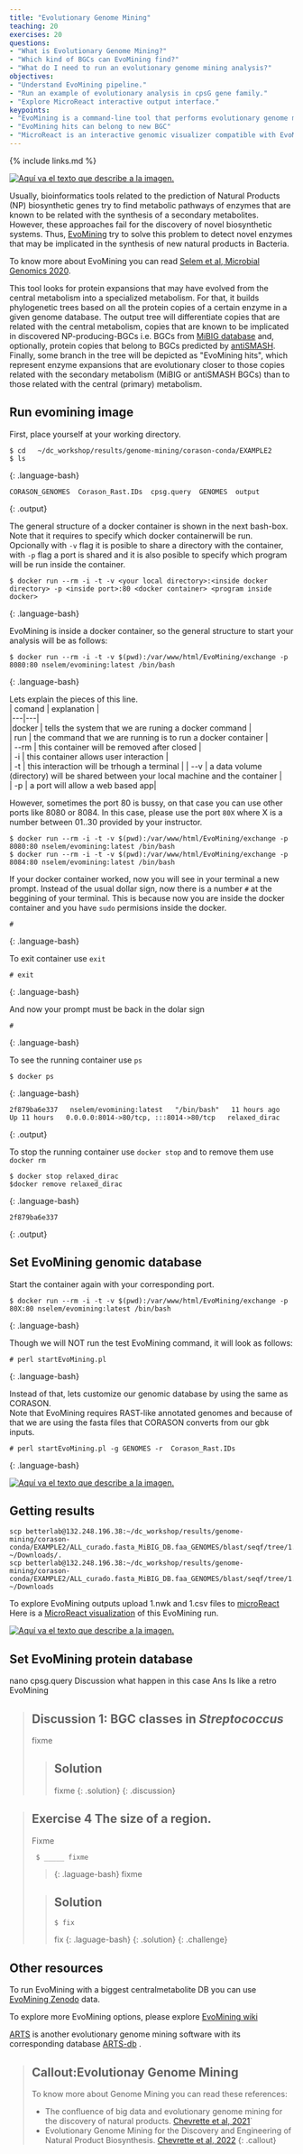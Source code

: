 ```yaml
---
title: "Evolutionary Genome Mining"
teaching: 20
exercises: 20
questions:
- "What is Evolutionary Genome Mining?"
- "Which kind of BGCs can EvoMining find?"
- "What do I need to run an evolutionary genome mining analysis?"
objectives:
- "Understand EvoMining pipeline."
- "Run an example of evolutionary analysis in cpsG gene family."
- "Explore MicroReact interactive output interface."
keypoints:
- "EvoMining is a command-line tool that performs evolutionary genome mining over gene families"
- "EvoMining hits can belong to new BGC"
- "MicroReact is an interactive genomic visualizer compatible with EvoMining output"
---
```

{% include links.md %}

<a href="../fig/evomining.gif">
  <img src="../fig/evomining.gif" alt="Aquí va el texto que describe a la imagen." />
</a>

 Usually, bioinformatics tools related to the prediction of Natural Products (NP) biosynthetic genes try to find metabolic pathways of enzymes that are known to be related with the synthesis of a secondary metabolites. However, these approaches fail for the discovery of novel biosynthetic systems. Thus, [EvoMining](https://www.microbiologyresearch.org/content/journal/mgen/10.1099/mgen.0.000260) try to solve this problem to detect novel enzymes that may be implicated in the synthesis of new natural products in Bacteria.
 
 To know more about EvoMining you can read [Selem et al, Microbial Genomics 2020](https://www.microbiologyresearch.org/content/journal/mgen/10.1099/mgen.0.000260).   
 
This tool looks for protein expansions that may have evolved from the central metabolism into a specialized metabolism. For that, it builds phylogenetic trees based on all the protein copies of a certain enzyme in a given genome database. The output tree will differentiate copies that are related with the central metabolism, copies that are known to be implicated in discovered NP-producing-BGCs i.e. BGCs from [MiBIG database](https://mibig.secondarymetabolites.org/) and, optionally, protein copies that belong to BGCs predicted by [antiSMASH](https://antismash-db.secondarymetabolites.org/). Finally, some branch in the tree will be depicted as "EvoMining hits", which represent enzyme expansions that are evolutionary closer to those copies related with the secondary metabolism (MiBIG or antiSMASH BGCs) than to those related with the central (primary) metabolism.

## Run evomining image

First, place yourself at your working directory.
~~~
$ cd   ~/dc_workshop/results/genome-mining/corason-conda/EXAMPLE2  
$ ls
~~~
{: .language-bash}
~~~ 
CORASON_GENOMES  Corason_Rast.IDs  cpsg.query  GENOMES  output 
~~~
{: .output}  

The general structure of a docker container is shown in the next bash-box. Note that
it requires to specify which docker containerwill be run. Opcionally
with `-v` flag it is posible to share a directory with the container,
with `-p` flag a port is shared and it is also posible to specify which
program will be run inside the container.  
~~~
$ docker run --rm -i -t -v <your local directory>:<inside docker directory> -p <inside port>:80 <docker container> <program inside docker>    
~~~
{: .language-bash}   

EvoMining is inside a docker container, so the general structure 
to start your analysis will be as follows:   
~~~
$ docker run --rm -i -t -v $(pwd):/var/www/html/EvoMining/exchange -p 8080:80 nselem/evomining:latest /bin/bash   
~~~
{: .language-bash}   

Lets explain the pieces of this line.  
| comand   | explanation   |  
|---|---|  
|docker   | tells the system that we are runing a docker command  |  
| run  |  the command that we are running is to run a docker container |  
| --rm  |  this container will be removed after closed  |  
| -i  |  this container allows user interaction  |  
|  -t |  this interaction will be trhough a terminal | 
| --v  | a data volume (directory) will be shared between your local machine and the container  |  
|  -p |  a port will allow a web based app|   

However, sometimes the port 80 is bussy, on that case you can 
use other ports like 8080 or 8084. In this case, please use the port `80X` 
where X is a number between 01..30 provided by your instructor.   
```
$ docker run --rm -i -t -v $(pwd):/var/www/html/EvoMining/exchange -p 8080:80 nselem/evomining:latest /bin/bash  
$ docker run --rm -i -t -v $(pwd):/var/www/html/EvoMining/exchange -p 8084:80 nselem/evomining:latest /bin/bash  
```

If your docker container worked, now you will see in your terminal
a new prompt. Instead of the usual dollar sign, now there is a number
`#` at the beggining of your terminal. This is because now you are inside
the docker container and you have `sudo` permisions inside the docker.  
~~~
#  
~~~
{: .language-bash}

To exit container use `exit`  
~~~ 
# exit
~~~ 
{: .language-bash}  
  
And now your prompt must be back in the dolar sign  
~~~ 
# 
~~~ 
{: .language-bash}  


To see the running container use `ps`  
~~~ 
$ docker ps
~~~ 
{: .language-bash}  

~~~
2f879ba6e337   nselem/evomining:latest   "/bin/bash"   11 hours ago   Up 11 hours   0.0.0.0:8014->80/tcp, :::8014->80/tcp   relaxed_dirac
~~~
{: .output}

To stop the running container use `docker stop` and to remove them use `docker rm`  
~~~ 
$ docker stop relaxed_dirac
$docker remove relaxed_dirac
~~~ 
{: .language-bash}  

~~~
2f879ba6e337
~~~
{: .output}

## Set EvoMining genomic database
Start the container again with your corresponding port.  
~~~
$ docker run --rm -i -t -v $(pwd):/var/www/html/EvoMining/exchange -p 80X:80 nselem/evomining:latest /bin/bash   
~~~
{: .language-bash}   

Though we will NOT run the test EvoMining command, it will look as follows:
~~~
# perl startEvoMining.pl  
~~~
{: .language-bash}
  
Instead of that, lets customize our genomic database by using the same as CORASON.  
Note that EvoMining requires RAST-like annotated genomes and because of that 
we are using the fasta files that CORASON converts from our gbk inputs. 
~~~
# perl startEvoMining.pl -g GENOMES -r  Corason_Rast.IDs
~~~
{: .language-bash}  

<a href="../fig/tree.png">
  <img src="../fig/tree.png" alt="Aquí va el texto que describe a la imagen." />
</a>

## Getting results
```
scp betterlab@132.248.196.38:~/dc_workshop/results/genome-mining/corason-conda/EXAMPLE2/ALL_curado.fasta_MiBIG_DB.faa_GENOMES/blast/seqf/tree/1.tree ~/Downloads/.
scp betterlab@132.248.196.38:~/dc_workshop/results/genome-mining/corason-conda/EXAMPLE2/ALL_curado.fasta_MiBIG_DB.faa_GENOMES/blast/seqf/tree/1.csv ~/Downloads  
```
  
To explore EvoMining outputs upload 1.nwk and 1.csv 
files to [microReact](https://microreact.org/)  
Here is a [MicroReact visualization](https://microreact.org/project/e8b7wWZkovtavPFFpBXRPp-evomining-streptococcus-example) 
of this EvoMining run.  

<a href="../fig/EvoMiningMicroReact.png">
  <img src="../fig/EvoMiningMicroReact.png" alt="Aquí va el texto que describe a la imagen." />
</a>

## Set EvoMining protein database  
nano cpsg.query 
Discussion what happen in this case
Ans Is like a retro EvoMining 


> ## Discussion 1: BGC classes in _Streptococcus_ 
> 
> fixme
> 
> > ## Solution
> > 
> > fixme 
> {: .solution}
{: .discussion}

> ## Exercise 4 The size of a region.  
> Fixme
> 
>    
> ~~~
>  $ _____ fixme  
> ~~~
> >{: .laguage-bash}
> fixme
> 
> > ## Solution
> >
> > ~~~
> > $ fix
> > ~~~
> >fix
> > {: .laguage-bash}
> {: .solution}
{: .challenge}

## Other resources    
To run EvoMining with a biggest centralmetabolite DB you can use 
[EvoMining Zenodo](https://zenodo.org/record/1219709#.YqEsFqjMLrc) data.

To explore more EvoMining options, please explore [EvoMining wiki](https://github.com/nselem/evomining/wiki)

[ARTS](https://arts.ziemertlab.com/) is another evolutionary 
genome mining software with its corresponding database 
[ARTS-db](https://arts-db.ziemertlab.com/) . 

> ## Callout:Evolutionay Genome Mining
> To know more about Genome Mining you can read these references:
> - The confluence of big data and evolutionary genome mining for the discovery of natural products.
>   [Chevrette et al, 2021](https://doi.org/10.1039/D1NP00013F)`
> - Evolutionary Genome Mining for the Discovery and Engineering of Natural Product Biosynthesis. 
> [Chevrette et al, 2022](https://doi.org/10.1007/978-1-0716-2273-5_8)
{: .callout}
